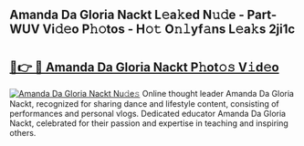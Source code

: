 ## Amanda Da Gloria Nackt L𝚎a𝚔ed N𝚞𝚍e - Part-WUV Vi𝚍𝚎o P𝚑𝚘tos - H𝚘𝚝 O𝚗𝚕yf𝚊ns L𝚎a𝚔s 2ji1c

# <h2><a href="http://kf2oi0y.oniu.top/?m=Amanda+Da+Gloria+Nackt">🔗👉 🔴 Amanda Da Gloria Nackt P𝚑ot𝚘𝚜 V𝚒d𝚎o</a></h2>

[![Amanda Da Gloria Nackt Nu𝚍e𝚜](https://i.imgur.com/0qMVB7G.gif)](http://kf2oi0y.oniu.top/?m=Amanda+Da+Gloria+Nackt)
Online thought leader Amanda Da Gloria Nackt, recognized for sharing dance and lifestyle content, consisting of performances and personal vlogs. Dedicated educator Amanda Da Gloria Nackt, celebrated for their passion and expertise in teaching and inspiring others.  
